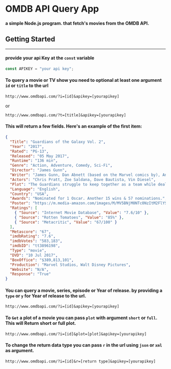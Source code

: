 # OMDB API Query App

#### a simple Node.js program. that fetch's movies from the OMDB API.

## Getting Started

---

#### provide your api Key at the `const` variable

```javascript
const APIKEY = "your api key";
```

#### To query a movie or TV show you need to optional at least one argument `id` or `title` to the url

```
http://www.omdbapi.com/?i=[id]&apikey=[yourapikey]
```

or

```
http://www.omdbapi.com/?t=[title]&apikey=[yourapikey]
```

#### This will return a few fields. Here's an example of the first item:

```json
{
  "Title": "Guardians of the Galaxy Vol. 2",
  "Year": "2017",
  "Rated": "PG-13",
  "Released": "05 May 2017",
  "Runtime": "136 min",
  "Genre": "Action, Adventure, Comedy, Sci-Fi",
  "Director": "James Gunn",
  "Writer": "James Gunn, Dan Abnett (based on the Marvel comics by), Andy Lanning (based on the Marvel comics by), Steve Englehart (Star-Lord created by), Steve Gan (Star-Lord created by), Jim Starlin (Gamora and Drax created by), Stan Lee (Groot created by), Larry Lieber (Groot created by), Jack Kirby (Groot created by), Bill Mantlo (Rocket Raccoon created by), Keith Giffen (Rocket Raccoon created by), Steve Gerber (Howard the Duck created by), Val Mayerik (Howard the Duck created by)",
  "Actors": "Chris Pratt, Zoe Saldana, Dave Bautista, Vin Diesel",
  "Plot": "The Guardians struggle to keep together as a team while dealing with their personal family issues, notably Star-Lord's encounter with his father the ambitious celestial being Ego.",
  "Language": "English",
  "Country": "USA",
  "Awards": "Nominated for 1 Oscar. Another 15 wins & 57 nominations.",
  "Poster": "https://m.media-amazon.com/images/M/MV5BNjM0NTc0NzItM2FlYS00YzEwLWE0YmUtNTA2ZWIzODc2OTgxXkEyXkFqcGdeQXVyNTgwNzIyNzg@._V1_SX300.jpg",
  "Ratings": [
    { "Source": "Internet Movie Database", "Value": "7.6/10" },
    { "Source": "Rotten Tomatoes", "Value": "85%" },
    { "Source": "Metacritic", "Value": "67/100" }
  ],
  "Metascore": "67",
  "imdbRating": "7.6",
  "imdbVotes": "583,183",
  "imdbID": "tt3896198",
  "Type": "movie",
  "DVD": "10 Jul 2017",
  "BoxOffice": "$389,813,101",
  "Production": "Marvel Studios, Walt Disney Pictures",
  "Website": "N/A",
  "Response": "True"
}
```

#### You can query a movie, series, episode or Year of release. by providing a `type` or `y` for Year of release to the url.

```
http://www.omdbapi.com/?i=[id]&apikey=[yourapikey]
```

#### To `Get` a plot of a movie you can pass `plot` with argument `short` or `full`. This will Return short or full plot.

```
http://www.omdbapi.com/?i=[id]&plot=[plot]&apikey=[yourapikey]
```

#### To change the return data type you can pass `r` in the url using `json` or `xml` as argument.

```
http://www.omdbapi.com/?i=[id]&r=[return type]&apikey=[yourapikey]
```
